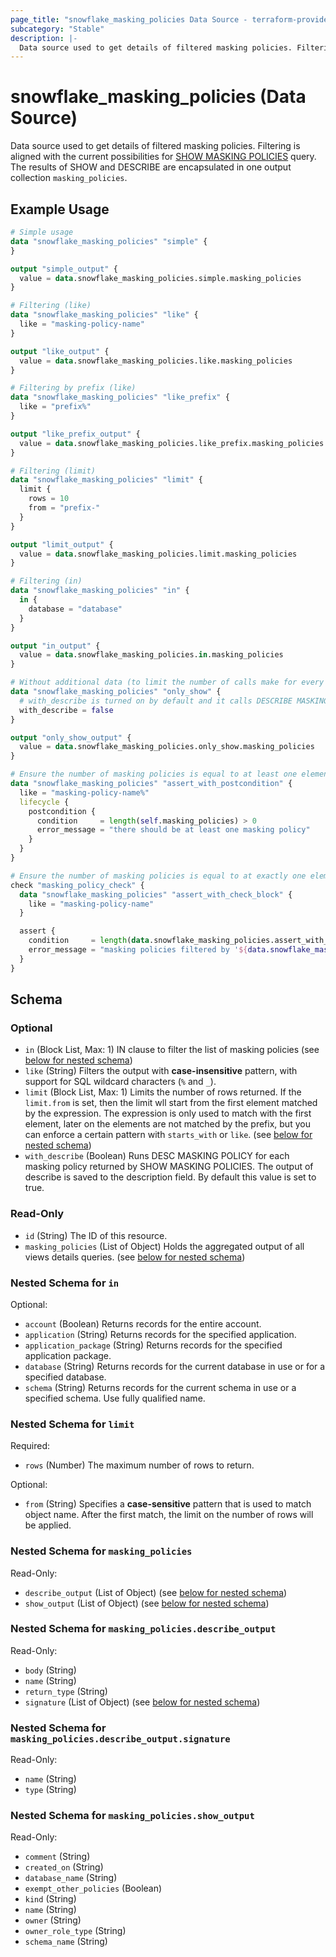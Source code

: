 ```yaml
---
page_title: "snowflake_masking_policies Data Source - terraform-provider-snowflake"
subcategory: "Stable"
description: |-
  Data source used to get details of filtered masking policies. Filtering is aligned with the current possibilities for SHOW MASKING POLICIES https://docs.snowflake.com/en/sql-reference/sql/show-masking-policies query. The results of SHOW and DESCRIBE are encapsulated in one output collection masking_policies.
---
```


# snowflake_masking_policies (Data Source)

Data source used to get details of filtered masking policies. Filtering is aligned with the current possibilities for [SHOW MASKING POLICIES](https://docs.snowflake.com/en/sql-reference/sql/show-masking-policies) query. The results of SHOW and DESCRIBE are encapsulated in one output collection `masking_policies`.

## Example Usage

```terraform
# Simple usage
data "snowflake_masking_policies" "simple" {
}

output "simple_output" {
  value = data.snowflake_masking_policies.simple.masking_policies
}

# Filtering (like)
data "snowflake_masking_policies" "like" {
  like = "masking-policy-name"
}

output "like_output" {
  value = data.snowflake_masking_policies.like.masking_policies
}

# Filtering by prefix (like)
data "snowflake_masking_policies" "like_prefix" {
  like = "prefix%"
}

output "like_prefix_output" {
  value = data.snowflake_masking_policies.like_prefix.masking_policies
}

# Filtering (limit)
data "snowflake_masking_policies" "limit" {
  limit {
    rows = 10
    from = "prefix-"
  }
}

output "limit_output" {
  value = data.snowflake_masking_policies.limit.masking_policies
}

# Filtering (in)
data "snowflake_masking_policies" "in" {
  in {
    database = "database"
  }
}

output "in_output" {
  value = data.snowflake_masking_policies.in.masking_policies
}

# Without additional data (to limit the number of calls make for every found masking policy)
data "snowflake_masking_policies" "only_show" {
  # with_describe is turned on by default and it calls DESCRIBE MASKING POLICY for every masking policy found and attaches its output to masking_policies.*.describe_output field
  with_describe = false
}

output "only_show_output" {
  value = data.snowflake_masking_policies.only_show.masking_policies
}

# Ensure the number of masking policies is equal to at least one element (with the use of postcondition)
data "snowflake_masking_policies" "assert_with_postcondition" {
  like = "masking-policy-name%"
  lifecycle {
    postcondition {
      condition     = length(self.masking_policies) > 0
      error_message = "there should be at least one masking policy"
    }
  }
}

# Ensure the number of masking policies is equal to at exactly one element (with the use of check block)
check "masking_policy_check" {
  data "snowflake_masking_policies" "assert_with_check_block" {
    like = "masking-policy-name"
  }

  assert {
    condition     = length(data.snowflake_masking_policies.assert_with_check_block.masking_policies) == 1
    error_message = "masking policies filtered by '${data.snowflake_masking_policies.assert_with_check_block.like}' returned ${length(data.snowflake_masking_policies.assert_with_check_block.masking_policies)} masking policies where one was expected"
  }
}
```

<!-- schema generated by tfplugindocs -->
## Schema

### Optional

- `in` (Block List, Max: 1) IN clause to filter the list of masking policies (see [below for nested schema](#nestedblock--in))
- `like` (String) Filters the output with **case-insensitive** pattern, with support for SQL wildcard characters (`%` and `_`).
- `limit` (Block List, Max: 1) Limits the number of rows returned. If the `limit.from` is set, then the limit wll start from the first element matched by the expression. The expression is only used to match with the first element, later on the elements are not matched by the prefix, but you can enforce a certain pattern with `starts_with` or `like`. (see [below for nested schema](#nestedblock--limit))
- `with_describe` (Boolean) Runs DESC MASKING POLICY for each masking policy returned by SHOW MASKING POLICIES. The output of describe is saved to the description field. By default this value is set to true.

### Read-Only

- `id` (String) The ID of this resource.
- `masking_policies` (List of Object) Holds the aggregated output of all views details queries. (see [below for nested schema](#nestedatt--masking_policies))

<a id="nestedblock--in"></a>
### Nested Schema for `in`

Optional:

- `account` (Boolean) Returns records for the entire account.
- `application` (String) Returns records for the specified application.
- `application_package` (String) Returns records for the specified application package.
- `database` (String) Returns records for the current database in use or for a specified database.
- `schema` (String) Returns records for the current schema in use or a specified schema. Use fully qualified name.


<a id="nestedblock--limit"></a>
### Nested Schema for `limit`

Required:

- `rows` (Number) The maximum number of rows to return.

Optional:

- `from` (String) Specifies a **case-sensitive** pattern that is used to match object name. After the first match, the limit on the number of rows will be applied.


<a id="nestedatt--masking_policies"></a>
### Nested Schema for `masking_policies`

Read-Only:

- `describe_output` (List of Object) (see [below for nested schema](#nestedobjatt--masking_policies--describe_output))
- `show_output` (List of Object) (see [below for nested schema](#nestedobjatt--masking_policies--show_output))

<a id="nestedobjatt--masking_policies--describe_output"></a>
### Nested Schema for `masking_policies.describe_output`

Read-Only:

- `body` (String)
- `name` (String)
- `return_type` (String)
- `signature` (List of Object) (see [below for nested schema](#nestedobjatt--masking_policies--describe_output--signature))

<a id="nestedobjatt--masking_policies--describe_output--signature"></a>
### Nested Schema for `masking_policies.describe_output.signature`

Read-Only:

- `name` (String)
- `type` (String)



<a id="nestedobjatt--masking_policies--show_output"></a>
### Nested Schema for `masking_policies.show_output`

Read-Only:

- `comment` (String)
- `created_on` (String)
- `database_name` (String)
- `exempt_other_policies` (Boolean)
- `kind` (String)
- `name` (String)
- `owner` (String)
- `owner_role_type` (String)
- `schema_name` (String)
